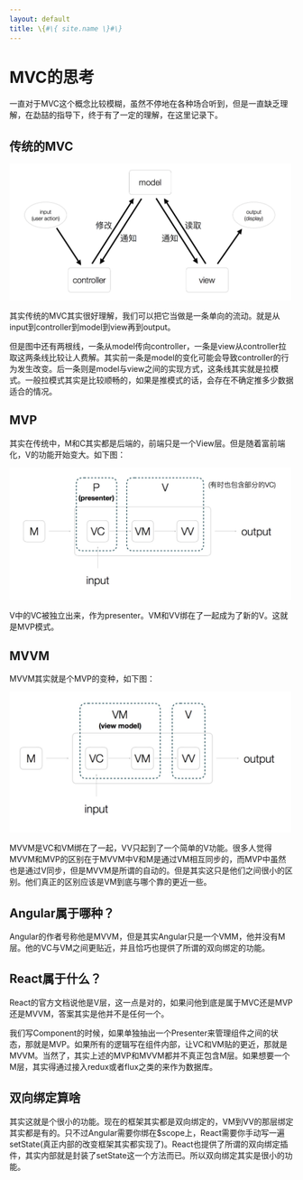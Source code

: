 ```yaml
---
layout: default
title: \{#\{ site.name \}#\}
---
```

# MVC的思考
一直对于MVC这个概念比较模糊，虽然不停地在各种场合听到，但是一直缺乏理解，在勐喆的指导下，终于有了一定的理解，在这里记录下。

## 传统的MVC
<img alt="MVC" width='500px' src="pics//mvc.png" />

其实传统的MVC其实很好理解，我们可以把它当做是一条单向的流动。就是从input到controller到model到view再到output。

但是图中还有两根线，一条从model传向controller，一条是view从controller拉取这两条线比较让人费解。其实前一条是model的变化可能会导致controller的行为发生改变。后一条则是model与view之间的实现方式，这条线其实就是拉模式。一般拉模式其实是比较顺畅的，如果是推模式的话，会存在不确定推多少数据适合的情况。

## MVP
其实在传统中，M和C其实都是后端的，前端只是一个View层。但是随着富前端化，V的功能开始变大。如下图：

<img alt="MVC" width='500px' src="pics//mvp.png" />

V中的VC被独立出来，作为presenter。VM和VV绑在了一起成为了新的V。这就是MVP模式。

## MVVM
MVVM其实就是个MVP的变种，如下图：

<img alt="MVC" width='500px' src="pics//mvvm.png" />

MVVM是VC和VM绑在了一起，VV只起到了一个简单的V功能。很多人觉得MVVM和MVP的区别在于MVVM中V和M是通过VM相互同步的，而MVP中虽然也是通过V同步，但是MVVM是所谓的自动的。但是其实这只是他们之间很小的区别。他们真正的区别应该是VM到底与哪个靠的更近一些。

## Angular属于哪种？
Angular的作者号称他是MVVM，但是其实Angular只是一个VMM，他并没有M层。他的VC与VM之间更贴近，并且恰巧也提供了所谓的双向绑定的功能。

## React属于什么？
React的官方文档说他是V层，这一点是对的，如果问他到底是属于MVC还是MVP还是MVVM，答案其实是他并不是任何一个。

我们写Component的时候，如果单独抽出一个Presenter来管理组件之间的状态，那就是MVP。如果所有的逻辑写在组件内部，让VC和VM贴的更近，那就是MVVM。当然了，其实上述的MVP和MVVM都并不真正包含M层。如果想要一个M层，其实得通过接入redux或者flux之类的来作为数据库。

## 双向绑定算啥
其实这就是个很小的功能。现在的框架其实都是双向绑定的，VM到VV的那层绑定其实都是有的。只不过Angular需要你绑在$scope上，React需要你手动写一遍setState(真正内部的改变框架其实都实现了)。React也提供了所谓的双向绑定插件，其实内部就是封装了setState这一个方法而已。所以双向绑定其实是很小的功能。
